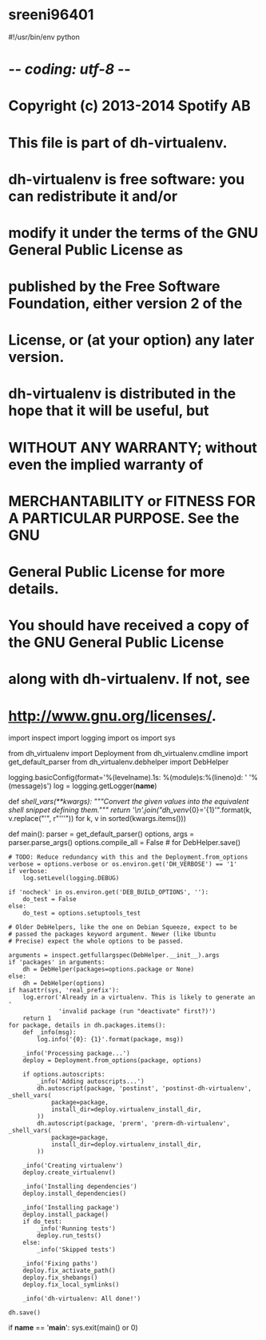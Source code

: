 # sreeni96401




#!/usr/bin/env python
# -*- coding: utf-8 -*-
# Copyright (c) 2013-2014 Spotify AB

# This file is part of dh-virtualenv.

# dh-virtualenv is free software: you can redistribute it and/or
# modify it under the terms of the GNU General Public License as
# published by the Free Software Foundation, either version 2 of the
# License, or (at your option) any later version.

# dh-virtualenv is distributed in the hope that it will be useful, but
# WITHOUT ANY WARRANTY; without even the implied warranty of
# MERCHANTABILITY or FITNESS FOR A PARTICULAR PURPOSE. See the GNU
# General Public License for more details.

# You should have received a copy of the GNU General Public License
# along with dh-virtualenv. If not, see
# <http://www.gnu.org/licenses/>.

import inspect
import logging
import os
import sys

from dh_virtualenv import Deployment
from dh_virtualenv.cmdline import get_default_parser
from dh_virtualenv.debhelper import DebHelper

logging.basicConfig(format='%(levelname).1s: %(module)s:%(lineno)d: '
                    '%(message)s')
log = logging.getLogger(__name__)


def _shell_vars(**kwargs):
    """Convert the given values into the equivalent shell snippet defining them."""
    return '\n'.join("dh_venv_{0}='{1}'".format(k, v.replace("'", r"'\''"))
                     for k, v in sorted(kwargs.items()))


def main():
    parser = get_default_parser()
    options, args = parser.parse_args()
    options.compile_all = False  # for DebHelper.save()

    # TODO: Reduce redundancy with this and the Deployment.from_options
    verbose = options.verbose or os.environ.get('DH_VERBOSE') == '1'
    if verbose:
        log.setLevel(logging.DEBUG)

    if 'nocheck' in os.environ.get('DEB_BUILD_OPTIONS', ''):
        do_test = False
    else:
        do_test = options.setuptools_test

    # Older DebHelpers, like the one on Debian Squeeze, expect to be
    # passed the packages keyword argument. Newer (like Ubuntu
    # Precise) expect the whole options to be passed.

    arguments = inspect.getfullargspec(DebHelper.__init__).args
    if 'packages' in arguments:
        dh = DebHelper(packages=options.package or None)
    else:
        dh = DebHelper(options)
    if hasattr(sys, 'real_prefix'):
        log.error('Already in a virtualenv. This is likely to generate an '
                  'invalid package (run "deactivate" first?)')
        return 1
    for package, details in dh.packages.items():
        def _info(msg):
            log.info('{0}: {1}'.format(package, msg))

        _info('Processing package...')
        deploy = Deployment.from_options(package, options)

        if options.autoscripts:
            _info('Adding autoscripts...')
            dh.autoscript(package, 'postinst', 'postinst-dh-virtualenv', _shell_vars(
                package=package,
                install_dir=deploy.virtualenv_install_dir,
            ))
            dh.autoscript(package, 'prerm', 'prerm-dh-virtualenv', _shell_vars(
                package=package,
                install_dir=deploy.virtualenv_install_dir,
            ))

        _info('Creating virtualenv')
        deploy.create_virtualenv()

        _info('Installing dependencies')
        deploy.install_dependencies()

        _info('Installing package')
        deploy.install_package()
        if do_test:
            _info('Running tests')
            deploy.run_tests()
        else:
            _info('Skipped tests')

        _info('Fixing paths')
        deploy.fix_activate_path()
        deploy.fix_shebangs()
        deploy.fix_local_symlinks()

        _info('dh-virtualenv: All done!')

    dh.save()

if __name__ == '__main__':
    sys.exit(main() or 0)
